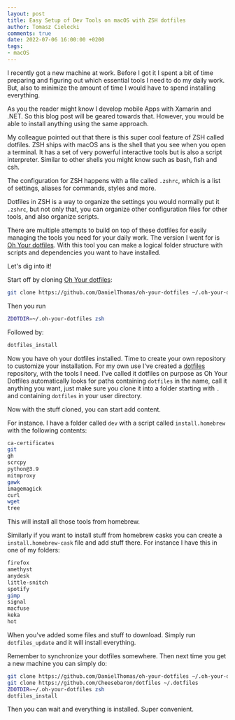 ```yaml
---
layout: post
title: Easy Setup of Dev Tools on macOS with ZSH dotfiles
author: Tomasz Cielecki
comments: true
date: 2022-07-06 16:00:00 +0200
tags:
- macOS
---
```


I recently got a new machine at work. Before I got it I spent a bit of time preparing and figuring out which essential tools I need to do my daily work. But, also to minimize the amount of time I would have to spend installing everything.

As you the reader might know I develop mobile Apps with Xamarin and .NET. So this blog post will be geared towards that. However, you would be able to install anything using the same approach.

My colleague pointed out that there is this super cool feature of ZSH called dotfiles. ZSH ships with macOS ans is the shell that you see when you open a terminal. It has a set of very powerful interactive tools but is also a script interpreter. Similar to other shells you might know such as bash, fish and csh.

The configuration for ZSH happens with a file called `.zshrc`, which is a list of settings, aliases for commands, styles and more.

Dotfiles in ZSH is a way to organize the settings you would normally put it `.zshrc`, but not only that, you can organize other configuration files for other tools, and also organize scripts.

There are multiple attempts to build on top of these dotfiles for easily managing the tools you need for your daily work. The version I went for is [Oh Your dotfiles][ohyourdotfiles]. With this tool you can make a logical folder structure with scripts and dependencies you want to have installed.

Let's dig into it!

Start off by cloning [Oh Your dotfiles][ohyourdotfiles]:

```sh
git clone https://github.com/DanielThomas/oh-your-dotfiles ~/.oh-your-dotfiles
```

Then you run

```sh
ZDOTDIR=~/.oh-your-dotfiles zsh
```

Followed by:

```sh
dotfiles_install
```

Now you have oh your dotfiles installed. Time to create your own repository to customize your installation. For my own use I've created a [dotfiles][dotfiles] repository, with the tools I need.
I've called it dotfiles on purpose as Oh Your Dotfiles automatically looks for paths containing `dotfiles` in the name, call it anything you want, just make sure you clone it into a folder starting with `.` and containing `dotfiles` in your user directory.

Now with the stuff cloned, you can start add content.

For instance. I have a folder called `dev` with a script called `install.homebrew` with the following contents:

```sh
ca-certificates
git
gh
scrcpy
python@3.9
mitmproxy
gawk
imagemagick
curl
wget
tree
```

This will install all those tools from homebrew.

Similarly if you want to install stuff from homebrew casks you can create a `install.homebrew-cask` file and add stuff there. For instance I have this in one of my folders:

```sh
firefox
amethyst
anydesk
little-snitch
spotify
gimp
signal
macfuse
keka
hot
```

When you've added some files and stuff to download. Simply run `dotfiles_update` and it will install everything.

Remember to synchronize your dotfiles somewhere. Then next time you get a new machine you can simply do:

```sh
git clone https://github.com/DanielThomas/oh-your-dotfiles ~/.oh-your-dotfiles
git clone https://github.com/Cheesebaron/dotfiles ~/.dotfiles
ZDOTDIR=~/.oh-your-dotfiles zsh
dotfiles_install
```

Then you can wait and everything is installed. Super convenient.

[ohyourdotfiles]: https://github.com/DanielThomas/oh-your-dotfiles
[dotfiles]: https://github.com/Cheesebaron/dotfiles
